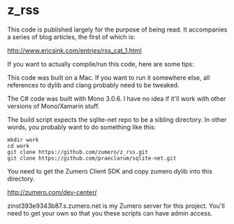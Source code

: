 z_rss
=====

This code is published largely for the purpose of being read.  It accompanies
a series of blog articles, the first of which is:

http://www.ericsink.com/entries/rss_cat_1.html

If you want to
actually compile/run this code, here are some tips:

This code was built on a Mac.  If you want to run it somewhere else, all
references to dylib and clang probably need to be tweaked.

The C# code was built with Mono 3.0.6.  I have no idea if it'll work with
other versions of Mono/Xamarin stuff.

The build script expects the sqlite-net repo to be a sibling directory.
In other words, you probably want to do something like this:

    mkdir work
    cd work
    git clone https://github.com/zumero/z_rss.git
    git clone https://github.com/praeclarum/sqlite-net.git

You need to get the Zumero Client SDK and copy zumero.dylib into this directory.

http://zumero.com/dev-center/

zinst393e9343b87.s.zumero.net is my Zumero server for this project.
You'll need to get your own so that you these scripts can have admin access.

